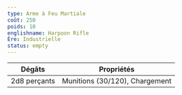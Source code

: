 ```yaml
---
type: Arme à Feu Martiale
coût: 250
poids: 10
englishname: Harpoon Rifle
Ère: Industrielle
status: empty
---
```


| Dégâts       | Propriétés                     |
| ------------ | ------------------------------ |
| 2d8 perçants | Munitions (30/120), Chargement |
